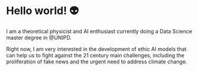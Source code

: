 # Hello world! :alien:

I am a theoretical physicist and AI enthusiast currently doing a Data Science master degree in @UNIPD. 

Right now, I am very interested in the development of ethic AI models that can help us to fight against the 21 century main challenges, including the proliferation of fake news  and the urgent need to address climate change.

<!--
**AntoniValls/AntoniValls** is a ✨ _special_ ✨ repository because its `README.md` (this file) appears on your GitHub profile.

Here are some ideas to get you started:

- 🔭 I’m currently working on ...
- 🌱 I’m currently learning ...
- 👯 I’m looking to collaborate on ...
- 🤔 I’m looking for help with ...
- 💬 Ask me about ...
- 📫 How to reach me: ...
- 😄 Pronouns: ...
- ⚡ Fun fact: ...
-->

